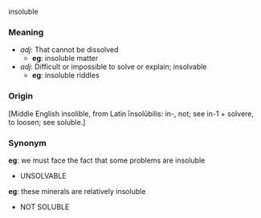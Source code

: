 insoluble
### Meaning
+ _adj_: That cannot be dissolved
    + __eg__: insoluble matter
+ _adj_: Difficult or impossible to solve or explain; insolvable
    + __eg__: insoluble riddles

### Origin

[Middle English insolible, from Latin īnsolūbilis: in-, not; see in-1 + solvere, to loosen; see soluble.]

### Synonym

__eg__: we must face the fact that some problems are insoluble

+ UNSOLVABLE

__eg__: these minerals are relatively insoluble

+ NOT SOLUBLE


